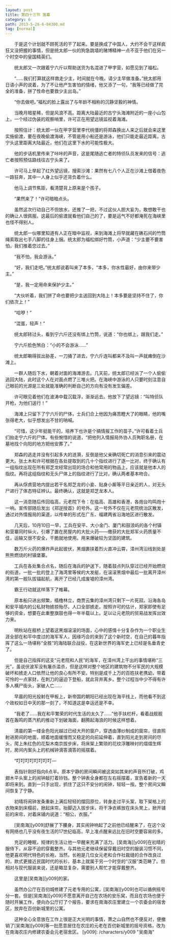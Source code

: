 ```yaml
---
layout: post
title: 第四十三节 落幕
category: 6
path: 2013-5-26-6-04300.md
tag: [normal]
---
```


　　于是这个计划就不顾死活的干了起来。要是换成了中国人，大约不会干这样疯狂又没把握的事情，但是统太郎一伙的狗急跳墙的赌博精神一点不亚于他们在另一个时空中的皇国精英们。

　　统太郎又一次跟着宁六斤以帮助送货为名混进了甲字营，如愿见到了福松。

　　“……我们打算就这样救走少主，时间就在今晚。请少主早做准备。”统太郎用日语小声的说着，为了不让他产生害怕的情绪，他又添了一句，“我等已经做了完全的准备，拼了性命也要救少主出岛。”

　　“你去做吧。”福松的脸上露出了与年龄不相称的沉静坚毅的神情。

　　当晚月暗星稀，但是风浪不高。距离大陆最近的古宁头海滩附近的一座小山包上，一个经过伪装的观察哨里，许可正在用望远镜监视着海滩。

　　按照估计：统太郎一伙在甲字营里李代桃僵的将郑森换出人来之后就会来这里实施偷渡，要在夜晚偷渡海峡，不管是用小船还是游泳，他们只能走最近距离，古宁头这里距离大陆最近，他们在这里下水的可能性极大。

　　他的步话机里传来了咔咔的声音，这是尾随逃亡者的特侦队员发来的信号：逃亡者按照预估路线往古宁头来了。

　　许可马上举起了红外望远镜，搜索沙滩：果然有七八个人正在沙滩上借着夜色一路狂奔，其中一人身上似乎还背负着什么。

　　他马上调节焦距，看清楚背上原来是个孩子。

　　“果然来了！”许可暗暗点头。

　　虽然这次行动自己不但放水，还推了一把，不过这伙人胆大妄为，敢想敢干也的确让人很佩服。这最后的偷渡就看他们自己的了，要是运气不好都淹死在海峡里也怪不得别人。

　　统太郎一伙哪里知道有人正在暗中监视，来到海滩上将早就藏在礁石间的竹筒绳索取出七手八脚的往身上捆。统太郎为福松绑好竹筒，小声道：“少主要不要害怕，我们推着您过去。”

　　“我不怕，我会游泳。”

　　“好，我们走吧。”统太郎说着叫来了本多，“本多，你水性最好，由你来带少主。”

　　“是，我一定用命来保护少主。”

　　“大伙听着，我们拼了命也要把少主送回到大陆上！本多要是坚持不住了，你们依次上！”

　　“哈咿！”

　　“混蛋，轻声！”

　　统太郎转过头，看到宁六斤还没有绑上竹筒，说道：“你也绑上，跟我们走。”

　　宁六斤脸色煞白：“小的不会游泳……”

　　统太郎唰得拔出胁差，一刀捅了进去，宁六斤连叫都来不及叫一声就瘫倒在沙滩上。

　　一群人随后下水，朝着对面的海滩游去。几天前，统太郎已经派了一个人偷偷逃回大陆，此时这个人在对面点燃了三堆火把。在海峡中游泳的人只要时刻注意自己眼前的光源是三处就能准确的判断自己的方向有没有发生偏差。

　　许可眼见着他们在波涛中载沉载浮，渐渐远去。他放下了望远镜：“叫特侦队开枪，为他们送行！”

　　海滩上只留下了宁六斤的尸体，士兵们合上他因为痛苦瞪大了的眼睛，他的嘴张得老大，似乎想发出不甘的呐喊。

　　“可惜，这少年挺能干的，培养下也许是个搞情报工作的苗子。”许可看着士兵们抬走宁六斤的尸体。有些惋惜的说道，“把他列入情报局外协人员殉职名册，在墓地找个向阳的地方把他安葬了。”

　　郑森的逃走并没有引起多大的涟漪，反倒是他父亲确切死亡的消息引来的震动更大。张土木和许可根据在各处提取到的几十个指纹进行了逐一比对，终于确认有一组指纹出现在所有郑芝龙经常出现的场合和他常用的物品上，应该就是他本人的指纹。再将这组指纹和无头尸体上的指纹进行了比对，确认两者基本吻合。

　　再从俘虏营地内提出若干名郑芝龙的小妾、贴身小厮等平日亲近的人，对无头尸进行了体态特征辨认。最终确认，这就是郑芝龙本人。

　　这一消息随后传回临高，元老院下令：在临高、高雄和香港，各炮台均鸣炮十一响。宣传部随后发出《郑逆授首》的号外。这一号外不仅在元老院统治区散发，通过对外情报局的渠道，以传单的形式在广东、福建两省沿海地区进行散发。

　　几天后，10月10日一早，工兵在安平、大小金门、厦门和鼓浪屿的各个村镇和营寨同时纵火，引爆了置在房屋内的大批火药——缴获的大批郑军火药质量不佳，运输又很不安全，干脆就地使用。用来爆破较为坚固的建筑。

　　数万斤火药的爆炸声此起彼伏，黑烟裹挟着烈火直冲云霄，漳州湾沿线到处是熊熊燃烧的村镇堡寨。

　　工兵在各处集合点名，随后在海兵的护送下，随着鼓点列队穿过已经开始燃烧的街道，一批一批的登上了海湾里等候的大发艇，在滚滚黑烟中最后一批离开漳州湾的第一舰队拔锚起航，离开了已经几成废墟的漳州湾。

　　霸王行动就这样落下了帷幕。

　　原本船只进出频繁，樯橹林立，商贾云集的漳州湾只剩下一片死寂。沿海各岛和安平城内的公私财物掳掠殆尽，人口全部掳走。按照许可的估计，郑家即使有足够的资金，想要在此重整旗鼓也得一年半载以上。足以让元老院的贸易战发挥出效力来。

　　明秋站在舰桥上望着这黑烟滚滚的场面，心中的感情十分复杂作为一个职业生涯全部在和平中度过的海军军人，因缘巧合的来到了这个新时空，在自己的暮年指挥了这么一场堪称“全胜”的海陆联合战役，在这新世界的海军史上已经是名垂青史了。

　　但是自己指挥的这支“元老院和人民”的海军，在漳州湾上干出的事情堪称“三光”，虽说伏波军没有屠杀滥杀，但是这样对整个地区的建筑物不分军民的大规模破坏和掳走人口依然让他的良心有所不安。特别是成千上万的百姓扶老携幼，带着可怜的一点家财，在刺刀的逼迫下登船，就此背井离乡。整个过程当中少不得有许多人横尸街头，家破人亡……

　　早晨的阳光投射在甲板上，新帝国的朝阳已经出现在海平线上，而他看不到这个政权如日中天的那一刻了，不知道这是幸运还是不幸。

　　“我老了……我在和平繁荣的时代生活的太久了……”他手扶栏杆，看着战舰舰首在轰鸣的蒸汽机的推动下划破海面，翻腾起海浪的时候这样想着。

　　清晨的第一缕金色阳光越过已经大开的窗户，穿透由薄纱制成的窗帘，径直照射进房间的地面，顺着地面缓慢而又稳定的向前延伸着，直到阳光走到房间的尽头，爬上朱红色的花梨木南京拔步床，将床架上繁琐的花纹浮雕映衬的熠熠生辉时，房间内案头上的机械钟滴答滴答的摇摆着。

　　“叮叮叮叮叮叮叮叮—

　　表指针刚好指向6点半。原本宁静的房间瞬间被这突如其来的声音所打破，鸡翅木平头案上的闹钟敲打着铃铛，整个钟表全身都在左右摇摆着，宣告着新的一天即将来到。直到一只手出现，抓住了这只不安分的闹钟，轻轻一按。整个房间又瞬间恢复了宁静。

　　初晴将闹钟发条重新上满后轻轻的摆回原位，转身走过平头案，取下架格上的衣物来到床榻前，掀起床帘，抬脚迈入拔步床，将干净衣裤放在床头凳上，掀开铺前的床帘，对着床铺内说道：“相公，衣服。”

　　[吴南海][y009]舒展了下腰身，其实闹钟响起了之前他已经醒来了，在这个没有网络也几乎没有夜生活的17世纪临高，早上准点醒来远比在旧时空要容易的多。

　　充足的睡眠，规律的生活让他一早醒来充满了活力。[吴南海][y009]在初晴的服侍下，从容不迫的穿戴整齐。与其他元老继续保留穿戴旧时空的服装习惯不同，他更喜欢明代特色的长袍，当然，长袍是几位女元老和合作社裁缝的合作改良过的，款式更接近民国时代的长衫，基本上就属于另一个时空的“汉服”类范畴了。但相对与现代服装来说，还是略显复杂，需要别人帮忙才能穿戴整齐。

　　这里是[吴南海][y009]的家。

　　虽然办公厅在百仞城修建了元老专用的公寓，[吴南海][y009]也可以循例摇号分一套。但是[吴南海][y009]不愿意离开自己在农场的安乐窝，而且在农场也便于随时开展工作，便向办公厅打了个报告，要求在南海农庄里建立一个农委会的宿舍区，放弃在百仞新城里的公寓。

　　这种全心全意放在工作上很是正大光明的事情，萧之山自然也不便反对，便撤销了[吴南海][y009]等一批愿意居住在农庄的元老在百仞新城里的摇号资格，改为在南海农庄内修建农委会元老宿舍区。
[y009]: /characters/y009 "吴南海"

